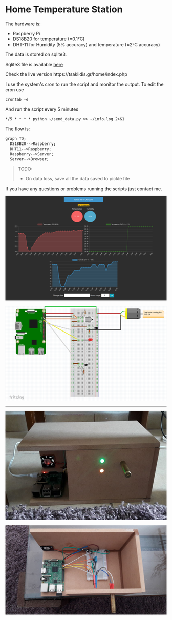 # Home Temperature Station

The hardware is:
<ul>
	<li>Raspberry Pi</li>
	<li>DS18B20 for temperature (±0.1°C)</li>
	<li>DHT-11 for Humidity (5% accuracy) and temperature (±2°C accuracy)</li>
</ul>
The data is stored on sqlite3.
<p>Sqlite3 file is available <a href="https://tsaklidis.gr/home/home_data.sqlite3">here</a> </p>

<p>Check the live version https://tsaklidis.gr/home/index.php</p>


I use the system's cron to run the script and monitor the output. To edit the cron use 

```shell
crontab -e
```
And run the script every 5 minutes
```shell
*/5 * * * * python ~/send_data.py >> ~/info.log 2>&1
```

The flow is:
```mermaid
graph TD;
  DS18B20-->Raspberry;
  DHT11-->Raspberry;
  Raspberry-->Server;
  Server-->Browser;
```

> TODO:
> <ul>
>	<li>On data loss, save all the data saved to pickle file</li>
> </ul>

If you have any questions or problems running the scripts just contact me. 

![](photo/dark.png)

![](photo/circuit.png)

<hr>

![](photo/case.jpg)

![](photo/board2.jpg)